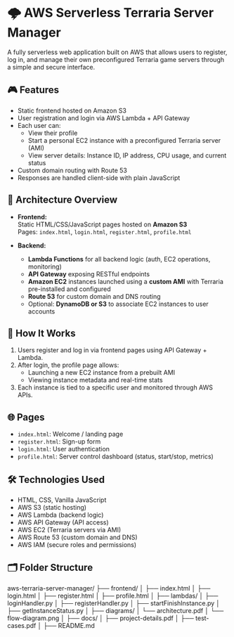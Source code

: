 # 🌩️ AWS Serverless Terraria Server Manager

A fully serverless web application built on AWS that allows users to register, log in, and manage their own preconfigured Terraria game servers through a simple and secure interface.

## 🎮 Features

- Static frontend hosted on Amazon S3
- User registration and login via AWS Lambda + API Gateway
- Each user can:
  - View their profile
  - Start a personal EC2 instance with a preconfigured Terraria server (AMI)
  - View server details: Instance ID, IP address, CPU usage, and current status
- Custom domain routing with Route 53
- Responses are handled client-side with plain JavaScript

## 🧱 Architecture Overview

- **Frontend:**  
  Static HTML/CSS/JavaScript pages hosted on **Amazon S3**  
  Pages: `index.html`, `login.html`, `register.html`, `profile.html`

- **Backend:**  
  - **Lambda Functions** for all backend logic (auth, EC2 operations, monitoring)
  - **API Gateway** exposing RESTful endpoints
  - **Amazon EC2** instances launched using a **custom AMI** with Terraria pre-installed and configured
  - **Route 53** for custom domain and DNS routing
  - Optional: **DynamoDB or S3** to associate EC2 instances to user accounts

## 🚀 How It Works

1. Users register and log in via frontend pages using API Gateway + Lambda.
2. After login, the profile page allows:
   - Launching a new EC2 instance from a prebuilt AMI
   - Viewing instance metadata and real-time stats
3. Each instance is tied to a specific user and monitored through AWS APIs.

## 🌐 Pages

- `index.html`: Welcome / landing page  
- `register.html`: Sign-up form  
- `login.html`: User authentication  
- `profile.html`: Server control dashboard (status, start/stop, metrics)

## 🛠️ Technologies Used

- HTML, CSS, Vanilla JavaScript
- AWS S3 (static hosting)
- AWS Lambda (backend logic)
- AWS API Gateway (API access)
- AWS EC2 (Terraria servers via AMI)
- AWS Route 53 (custom domain and DNS)
- AWS IAM (secure roles and permissions)

## 🗂️ Folder Structure

aws-terraria-server-manager/
├── frontend/
│   ├── index.html
│   ├── login.html
│   ├── register.html
│   ├── profile.html
│
├── lambdas/
│   ├── loginHandler.py
│   ├── registerHandler.py
│   ├── startFinishInstance.py
│   ├── getInstanceStatus.py
│
├── diagrams/
│   └── architecture.pdf
│   └── flow-diagram.png
│
├── docs/
│   ├── project-details.pdf
│   ├── test-cases.pdf
│
├── README.md
